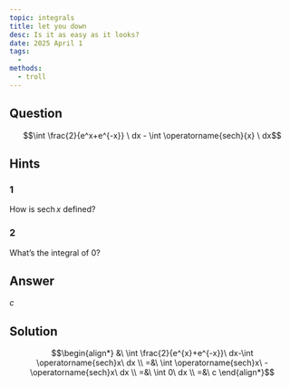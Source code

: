 ```yaml
---
topic: integrals
title: let you down
desc: Is it as easy as it looks?
date: 2025 April 1
tags:
  - 
methods:
  - troll
---
```



## Question
```math
\int
  \frac{2}{e^x+e^{-x}}
\ dx - \int
  \operatorname{sech}{x}
\ dx
```


## Hints

### 1
How is $\operatorname{sech}{x}$ defined?

### 2
What’s the integral of $0$?


## Answer
$c$


## Solution

```math
\begin{align*}
  &\ \int \frac{2}{e^{x}+e^{-x}}\ dx-\int \operatorname{sech}x\ dx
  \\ =&\ \int \operatorname{sech}x\ -\operatorname{sech}x\ dx
  \\ =&\ \int 0\ dx
  \\ =&\ c
\end{align*}
```
